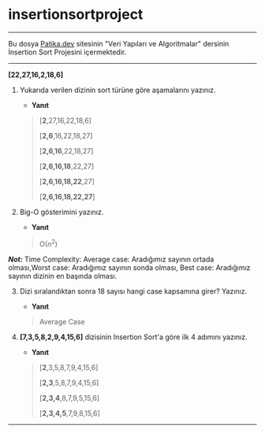# insertionsortproject
<hr>

Bu dosya [Patika.dev](htttps://www.patika.dev) sitesinin "Veri Yapıları ve Algoritmalar" dersinin İnsertion Sort Projesini içermektedir.

<hr>

**[22,27,16,2,18,6]**

1. Yukarıda verilen dizinin sort türüne göre aşamalarını yazınız.

    * **Yanıt**
    > [**2**,27,16,22,18,6]
    > 
    > [**2,6**,16,22,18,27]
    > 
    > [**2,6,16**,22,18,27]
    > 
    > [**2,6,16,18**,22,27]
    > 
    > [**2,6,16,18,22**,27]
    > 
    > [**2,6,16,18,22,27**]
    > 

2. Big-O gösterimini yazınız.

    * **Yanıt**
    > O($n^2$)

***Not:*** Time Complexity: Average case: Aradığımız sayının ortada olması,Worst case: Aradığımız sayının sonda olması, Best case: Aradığımız sayının dizinin en başında olması.

3. Dizi sıralandıktan sonra 18 sayısı hangi case kapsamına girer? Yazınız.
    
    * **Yanıt**
    > Average Case

4. **[7,3,5,8,2,9,4,15,6]** dizisinin Insertion Sort'a göre ilk 4 adımını yazınız.
    
    * **Yanıt**
    > [**2**,3,5,8,7,9,4,15,6]
    > 
    > [**2,3**,5,8,7,9,4,15,6]
    > 
    > [**2,3,4**,8,7,9,5,15,6]
    > 
    > [**2,3,4,5**,7,9,8,15,6]
    > 

<hr>
